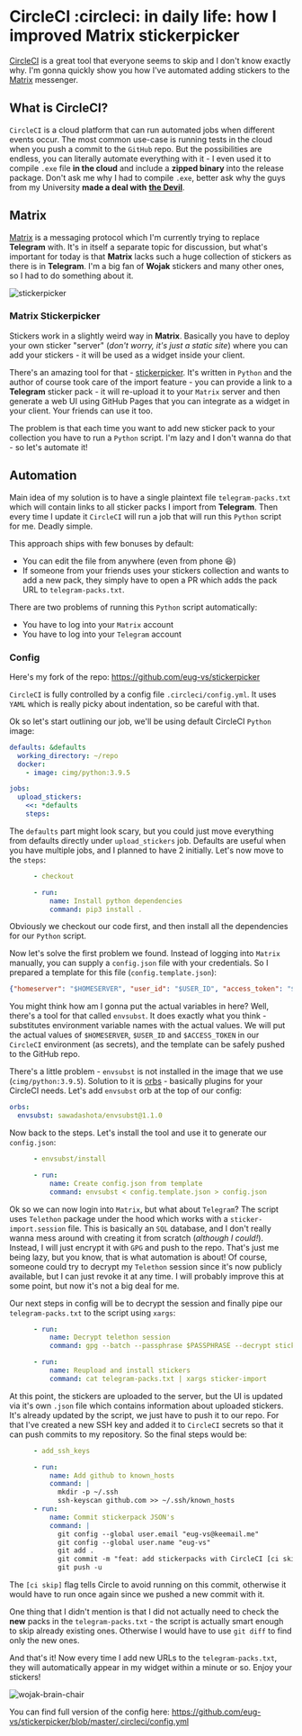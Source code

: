 # CircleCI :circleci: in daily life: how I improved Matrix stickerpicker

[CircleCI](https://circleci.com) is a great tool that everyone seems to skip and I don't know exactly why.
I'm gonna quickly show you how I've automated adding stickers to the [Matrix](https://matrix.org) messenger.

## What is CircleCI?
`CircleCI` is a cloud platform that can run automated jobs when different events occur. The most common use-case is
running tests in the cloud when you push a commit to the `GitHub` repo. But the possibilities are endless,
you can literally automate everything with it - I even used it to compile `.exe` file **in the cloud** and include
a **zipped binary** into the release package. Don't ask me why I had to compile `.exe`, better ask why the guys from my
University **made a deal with** [**the Devil**](https://microsoft.com).

## Matrix
[Matrix](https://matrix.org) is a messaging protocol which I'm currently trying to replace **Telegram** with.
It's in itself a separate topic for discussion, but what's important for today is that **Matrix** lacks such
a huge collection of stickers as there is in **Telegram**. I'm a big fan of **Wojak** stickers and many other ones,
so I had to do something about it.

![stickerpicker](/public/stickerpicker.png)

### Matrix Stickerpicker
Stickers work in a slightly weird way in **Matrix**.  Basically you have to deploy your own sticker "server"
(*don't worry, it's just a static site*) where you can add your stickers - it will be used as a widget inside your client.

There's an amazing tool for that - [stickerpicker](https://github.com/maunium/stickerpicker). It's written in `Python` and the author
of course took care of the import feature - you can provide a link to a **Telegram** sticker pack - it will re-upload it
to your `Matrix` server and then generate a web UI using GitHub Pages that you can integrate as a widget in your client. Your friends
can use it too.

The problem is that each time you want to add new sticker pack to your collection you have to run a `Python` script.
I'm lazy and I don't wanna do that - so let's automate it!

## Automation
Main idea of my solution is to have a single plaintext file `telegram-packs.txt` which will contain links to all
sticker packs I import from **Telegram**. Then every time I update it `CircleCI` will run a job that will run this `Python` script for me. Deadly simple.

This approach ships with few bonuses by default:
 - You can edit the file from anywhere (even from phone :laughing:)
 - If someone from your friends uses your stickers collection and wants to add a new pack, they simply have to open a PR which adds the pack URL to `telegram-packs.txt`.

There are two problems of running this `Python` script automatically:
 - You have to log into your `Matrix` account
 - You have to log into your `Telegram` account

### Config
Here's my fork of the repo: https://github.com/eug-vs/stickerpicker

`CircleCI` is fully controlled by a config file `.circleci/config.yml`. It uses `YAML` which is really picky about indentation, so be careful with that.

Ok so let's start outlining our job, we'll be using default CircleCI `Python` image:
```YAML
defaults: &defaults
  working_directory: ~/repo
  docker:
    - image: cimg/python:3.9.5

jobs:
  upload_stickers:
    <<: *defaults
    steps:
```

The `defaults` part might look scary, but you could just move everything from defaults directly under `upload_stickers` job.
Defaults are useful when you have multiple jobs, and I planned to have 2 initially. Let's now move to the `steps`:
```YAML
      - checkout

      - run:
          name: Install python dependencies
          command: pip3 install .
```
Obviously we checkout our code first, and then install all the dependencies for our `Python` script.

Now let's solve the first problem we found. Instead of logging into `Matrix` manually, you can supply a `config.json` file with your credentials. So I prepared a template for this file (`config.template.json`):
```JSON
{"homeserver": "$HOMESERVER", "user_id": "$USER_ID", "access_token": "$ACCESS_TOKEN"}
```
You might think how am I gonna put the actual variables in here? Well, there's a tool for that called `envsubst`. It does exactly what you think - substitutes environment variable names with the actual values.
We will put the actual values of `$HOMESERVER`, `$USER_ID` and `$ACCESS_TOKEN` in our `CircleCI` environment (as secrets), and the template can be safely pushed to the GitHub repo.

There's a little problem - `envsubst` is not installed in the image that we use (`cimg/python:3.9.5`). Solution to it is [orbs](https://circleci.com/developer/orbs) - basically plugins for your CircleCI needs.
Let's add `envsubst` orb at the top of our config:
```YAML
orbs:
  envsubst: sawadashota/envsubst@1.1.0
```

Now back to the steps. Let's install the tool and use it to generate our `config.json`:
```YAML
      - envsubst/install

      - run:
          name: Create config.json from template
          command: envsubst < config.template.json > config.json
```

Ok so we can now login into `Matrix`, but what about `Telegram`? The script uses `Telethon` package under the hood which works with a `sticker-import.session` file. This is basically an `SQL` database, and I don't really
wanna mess around with creating it from scratch (*although I could!*). Instead, I will just encrypt it with `GPG` and push to the repo. That's just me being lazy, but you know, that is what automation is about!
Of course, someone could try to decrypt my `Telethon` session since it's now publicly available, but I can just revoke it at any time. I will probably improve this at some point, but now it's not a big deal for me.

Our next steps in config will be to decrypt the session and finally pipe our `telegram-packs.txt` to the script using `xargs`:
```YAML
      - run:
          name: Decrypt telethon session
          command: gpg --batch --passphrase $PASSPHRASE --decrypt sticker-import.session.gpg > sticker-import.session

      - run:
          name: Reupload and install stickers
          command: cat telegram-packs.txt | xargs sticker-import
```

At this point, the stickers are uploaded to the server, but the UI is updated via it's own `.json` file which contains information about uploaded stickers. It's already updated by the script, we just have to push it to our repo.
For that I've created a new SSH key and added it to `CircleCI` secrets so that it can push commits to my repository. So the final steps would be:
```YAML
      - add_ssh_keys

      - run:
          name: Add github to known_hosts
          command: |
            mkdir -p ~/.ssh
            ssh-keyscan github.com >> ~/.ssh/known_hosts
      - run:
          name: Commit stickerpack JSON's
          command: |
            git config --global user.email "eug-vs@keemail.me"
            git config --global user.name "eug-vs"
            git add .
            git commit -m "feat: add stickerpacks with CircleCI [ci skip]"
            git push -u
```

The `[ci skip]` flag tells Circle to avoid running on this commit, otherwise it would have to run once again since we pushed a new commit with it.

One thing that I didn't mention is that I did not actually
need to check the **new** packs in the `telegram-packs.txt` - the script is actually smart enough to skip already existing ones. Otherwise I would have to use `git diff` to find only the new ones.

And that's it! Now every time I add new URLs to the `telegram-packs.txt`, they will automatically appear in my widget within a minute or so. Enjoy your stickers!

![wojak-brain-chair](/public/wojak-brainchair.jpg)

You can find full version of the config here: https://github.com/eug-vs/stickerpicker/blob/master/.circleci/config.yml
